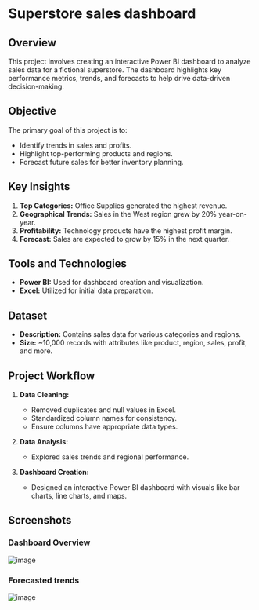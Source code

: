 # Superstore sales dashboard

## Overview
This project involves creating an interactive Power BI dashboard to analyze sales data for a fictional superstore. The dashboard highlights key performance metrics, trends, and forecasts to help drive data-driven decision-making.

## Objective
The primary goal of this project is to:
- Identify trends in sales and profits.
- Highlight top-performing products and regions.
- Forecast future sales for better inventory planning.

## Key Insights
1. **Top Categories:** Office Supplies generated the highest revenue.
2. **Geographical Trends:** Sales in the West region grew by 20% year-on-year.
3. **Profitability:** Technology products have the highest profit margin.
4. **Forecast:** Sales are expected to grow by 15% in the next quarter.

## Tools and Technologies
- **Power BI:** Used for dashboard creation and visualization.
- **Excel:** Utilized for initial data preparation.

## Dataset
- **Description:** Contains sales data for various categories and regions.
- **Size:** ~10,000 records with attributes like product, region, sales, profit, and more.

## Project Workflow
1. **Data Cleaning:**
   - Removed duplicates and null values in Excel.
   - Standardized column names for consistency.
   - Ensure columns have appropriate data types.
     
2. **Data Analysis:**
   - Explored sales trends and regional performance.

3. **Dashboard Creation:**
   - Designed an interactive Power BI dashboard with visuals like bar charts, line charts, and maps.

## Screenshots
### Dashboard Overview
![image](https://github.com/user-attachments/assets/80b8d3d5-a7ef-4dd7-a244-b88d6c275941)


### Forecasted trends
![image](https://github.com/user-attachments/assets/81ff9d54-7eea-45de-aaa8-05bd320632c7)


